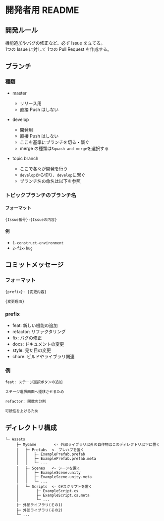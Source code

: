 # 開発者用 README

## 開発ルール

機能追加やバグの修正など、必ず Issue を立てる。  
1つの Issue に対して 1つの Pull Request を作成する。  

## ブランチ

### 種類

- master
  - リリース用
  - 直接 Push はしない

- develop
  - 開発用
  - 直接 Push はしない
  - ここを基準にブランチを切る・繋ぐ
  - merge の種類は`Squash and merge`を選択する

- topic branch
  - ここで各々が開発を行う
  - `develop`から切り、`develop`に繋ぐ
  - ブランチ名の命名は以下を参照

### トピックブランチのブランチ名

#### フォーマット

```
{Issue番号}-{Issueの内容}
```

#### 例

- `1-construct-environment`
- `2-fix-bug`

## コミットメッセージ

### フォーマット

```
{prefix}: {変更内容}

{変更理由}
```

### prefix

- feat: 新しい機能の追加
- refactor: リファクタリング
- fix: バグの修正
- docs: ドキュメントの変更
- style: 見た目の変更
- chore: ビルドやライブラリ関連

### 例

```
feat: ステージ選択ボタンの追加

ステージ選択画面へ遷移させるため
```
```
refactor: 関数の分割

可読性を上げるため
```

## ディレクトリ構成

```
└─ Assets
     ├─ MyGame        <- 外部ライブラリ以外の自作物はこのディレクトリ以下に置く
     │   ├─ Prefabs  <- プレハブを置く
     │   │   ├─ ExamplePrefab.prefab
     │   │   ├─ ExamplePrefab.prefab.meta
     │   │   └─ ...
     │   ├─ Scenes   <- シーンを置く
     │   │   ├─ ExampleScene.unity
     │   │   ├─ ExampleScene.unity.meta
     │   │   └─ ...
     │   └─ Scripts  <- C#スクリプトを置く
     │        ├─ ExampleScript.cs
     │        ├─ ExampleScript.cs.meta
     │        └─ ...
     ├─ 外部ライブラリ(その1)
     ├─ 外部ライブラリ(その2)
     └─ ...
```
